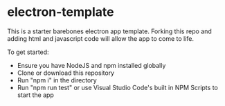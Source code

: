 # electron-template
This is a starter barebones electron app template. Forking this repo and adding html and javascript code will allow the app to come to life.

To get started:
- Ensure you have NodeJS and npm installed globally
- Clone or download this repository
- Run "npm i" in the directory
- Run "npm run test" or use Visual Studio Code's built in NPM Scripts to start the app